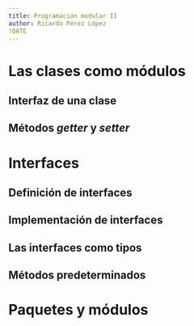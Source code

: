 ```yaml
---
title: Programación modular II
author: Ricardo Pérez López
!DATE
---
```


# Las clases como módulos

## Interfaz de una clase

## Métodos *getter* y *setter*

# Interfaces

## Definición de interfaces

## Implementación de interfaces

## Las interfaces como tipos

## Métodos predeterminados

# Paquetes y módulos

